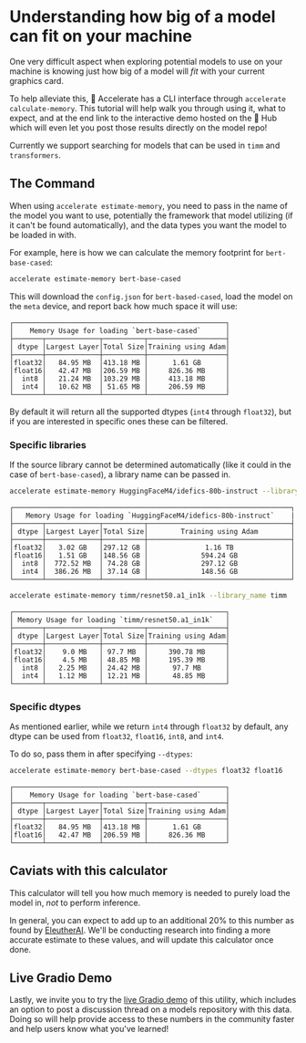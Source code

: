 <!--Copyright 2022 The HuggingFace Team. All rights reserved.

Licensed under the Apache License, Version 2.0 (the "License"); you may not use this file except in compliance with
the License. You may obtain a copy of the License at

http://www.apache.org/licenses/LICENSE-2.0

Unless required by applicable law or agreed to in writing, software distributed under the License is distributed on
an "AS IS" BASIS, WITHOUT WARRANTIES OR CONDITIONS OF ANY KIND, either express or implied. See the License for the
specific language governing permissions and limitations under the License.

⚠️ Note that this file is in Markdown but contain specific syntax for our doc-builder (similar to MDX) that may not be
rendered properly in your Markdown viewer.
-->

# Understanding how big of a model can fit on your machine

One very difficult aspect when exploring potential models to use on your machine is knowing just how big of a model will *fit* with your current graphics card.

To help alleviate this, 🤗 Accelerate has a CLI interface through `accelerate calculate-memory`. This tutorial will 
help walk you through using it, what to expect, and at the end link to the interactive demo hosted on the 🤗 Hub which will 
even let you post those results directly on the model repo!

Currently we support searching for models that can be used in `timm` and `transformers`.

## The Command

When using `accelerate estimate-memory`, you need to pass in the name of the model you want to use, potentially the framework
that model utilizing (if it can't be found automatically), and the data types you want the model to be loaded in with.

For example, here is how we can calculate the memory footprint for `bert-base-cased`:

```bash
accelerate estimate-memory bert-base-cased
```

This will download the `config.json` for `bert-based-cased`, load the model on the `meta` device, and report back how much space
it will use:

```
┌────────────────────────────────────────────────────┐
│    Memory Usage for loading `bert-base-cased`      │
├───────┬─────────────┬──────────┬───────────────────┤
│ dtype │Largest Layer│Total Size│Training using Adam│
├───────┼─────────────┼──────────┼───────────────────┤
│float32│   84.95 MB  │413.18 MB │      1.61 GB      │
│float16│   42.47 MB  │206.59 MB │     826.36 MB     │
│  int8 │   21.24 MB  │103.29 MB │     413.18 MB     │
│  int4 │   10.62 MB  │ 51.65 MB │     206.59 MB     │
└───────┴─────────────┴──────────┴───────────────────┘
```

By default it will return all the supported dtypes (`int4` through `float32`), but if you are interested in specific ones these can be filtered.

### Specific libraries

If the source library cannot be determined automatically (like it could in the case of `bert-base-cased`), a library name can
be passed in. 

```bash
accelerate estimate-memory HuggingFaceM4/idefics-80b-instruct --library_name transformers
```

```
┌────────────────────────────────────────────────────────────────────┐
│   Memory Usage for loading `HuggingFaceM4/idefics-80b-instruct`    |
├───────┬─────────────┬──────────┬───────────────────────────────────┤
│ dtype │Largest Layer│Total Size│        Training using Adam        │
├───────┼─────────────┼──────────┼───────────────────────────────────┤
│float32│   3.02 GB   │297.12 GB │              1.16 TB              │
│float16│   1.51 GB   │148.56 GB │             594.24 GB             │
│  int8 │  772.52 MB  │ 74.28 GB │             297.12 GB             │
│  int4 │  386.26 MB  │ 37.14 GB │             148.56 GB             │
└───────┴─────────────┴──────────┴───────────────────────────────────┘
```

```bash
accelerate estimate-memory timm/resnet50.a1_in1k --library_name timm
```

```
┌────────────────────────────────────────────────────┐
│ Memory Usage for loading `timm/resnet50.a1_in1k`   │
├───────┬─────────────┬──────────┬───────────────────┤
│ dtype │Largest Layer│Total Size│Training using Adam│
├───────┼─────────────┼──────────┼───────────────────┤
│float32│    9.0 MB   │ 97.7 MB  │     390.78 MB     │
│float16│    4.5 MB   │ 48.85 MB │     195.39 MB     │
│  int8 │   2.25 MB   │ 24.42 MB │      97.7 MB      │
│  int4 │   1.12 MB   │ 12.21 MB │      48.85 MB     │
└───────┴─────────────┴──────────┴───────────────────┘
```

### Specific dtypes

As mentioned earlier, while we return `int4` through `float32` by default, any dtype can be used from `float32`, `float16`, `int8`, and `int4`.

To do so, pass them in after specifying `--dtypes`:

```bash
accelerate estimate-memory bert-base-cased --dtypes float32 float16
```

```
┌────────────────────────────────────────────────────┐
│    Memory Usage for loading `bert-base-cased`      │
├───────┬─────────────┬──────────┬───────────────────┤
│ dtype │Largest Layer│Total Size│Training using Adam│
├───────┼─────────────┼──────────┼───────────────────┤
│float32│   84.95 MB  │413.18 MB │      1.61 GB      │
│float16│   42.47 MB  │206.59 MB │     826.36 MB     │
└───────┴─────────────┴──────────┴───────────────────┘
```

## Caviats with this calculator

This calculator will tell you how much memory is needed to purely load the model in, *not* to perform inference.

In general, you can expect to add up to an additional 20% to this number as found by [EleutherAI](https://blog.eleuther.ai/transformer-math/). We'll be conducting research into finding a more accurate estimate to these values, and will update 
this calculator once done.

## Live Gradio Demo

Lastly, we invite you to try the [live Gradio demo](https://huggingface.co/spaces/hf-accelerate/model-memory-usage) of this utility,
which includes an option to post a discussion thread on a models repository with this data. Doing so will help provide access to these numbers in the community faster and help users know what you've learned!